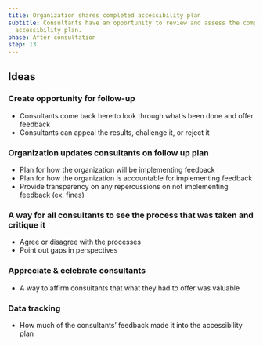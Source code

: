 ```yaml
---
title: Organization shares completed accessibility plan
subtitle: Consultants have an opportunity to review and assess the completed
  accessibility plan.
phase: After consultation
step: 13
---
```

## Ideas

### Create opportunity for follow-up

* Consultants come back here to look through what’s been done and offer feedback
* Consultants can appeal the results, challenge it, or reject it

### Organization updates consultants on follow up plan

* Plan for how the organization will be implementing feedback
* Plan for how the organization is accountable for implementing feedback
* Provide transparency on any repercussions on not implementing feedback (ex. fines)

### A way for all consultants to see the process that was taken and critique it

* Agree or disagree with the processes
* Point out gaps in perspectives

### Appreciate & celebrate consultants

* A way to affirm consultants that what they had to offer was valuable

### Data tracking

* How much of the consultants’ feedback made it into the accessibility plan